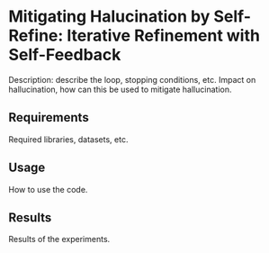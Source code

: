 # Mitigating Halucination by Self-Refine: Iterative Refinement with Self-Feedback

Description: describe the loop, stopping conditions, etc. Impact on hallucination, how can this be used to mitigate hallucination.

## Requirements

Required libraries, datasets, etc.

## Usage

How to use the code.

## Results

Results of the experiments.